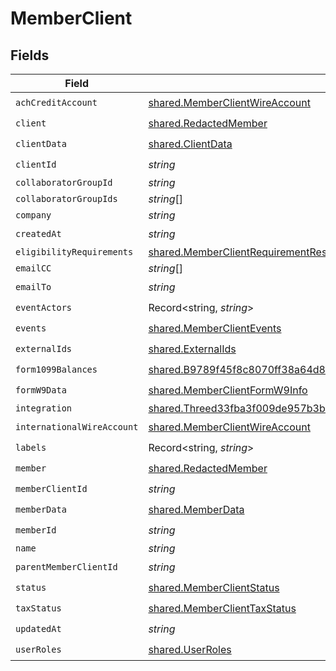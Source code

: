 # MemberClient


## Fields

| Field                                                                                                                                                                             | Type                                                                                                                                                                              | Required                                                                                                                                                                          | Description                                                                                                                                                                       |
| --------------------------------------------------------------------------------------------------------------------------------------------------------------------------------- | --------------------------------------------------------------------------------------------------------------------------------------------------------------------------------- | --------------------------------------------------------------------------------------------------------------------------------------------------------------------------------- | --------------------------------------------------------------------------------------------------------------------------------------------------------------------------------- |
| `achCreditAccount`                                                                                                                                                                | [shared.MemberClientWireAccount](../../../sdk/models/shared/memberclientwireaccount.md)                                                                                           | :heavy_check_mark:                                                                                                                                                                | N/A                                                                                                                                                                               |
| `client`                                                                                                                                                                          | [shared.RedactedMember](../../../sdk/models/shared/redactedmember.md)                                                                                                             | :heavy_check_mark:                                                                                                                                                                | N/A                                                                                                                                                                               |
| `clientData`                                                                                                                                                                      | [shared.ClientData](../../../sdk/models/shared/clientdata.md)                                                                                                                     | :heavy_check_mark:                                                                                                                                                                | N/A                                                                                                                                                                               |
| `clientId`                                                                                                                                                                        | *string*                                                                                                                                                                          | :heavy_check_mark:                                                                                                                                                                | N/A                                                                                                                                                                               |
| `collaboratorGroupId`                                                                                                                                                             | *string*                                                                                                                                                                          | :heavy_minus_sign:                                                                                                                                                                | N/A                                                                                                                                                                               |
| `collaboratorGroupIds`                                                                                                                                                            | *string*[]                                                                                                                                                                        | :heavy_minus_sign:                                                                                                                                                                | N/A                                                                                                                                                                               |
| `company`                                                                                                                                                                         | *string*                                                                                                                                                                          | :heavy_minus_sign:                                                                                                                                                                | N/A                                                                                                                                                                               |
| `createdAt`                                                                                                                                                                       | *string*                                                                                                                                                                          | :heavy_check_mark:                                                                                                                                                                | N/A                                                                                                                                                                               |
| `eligibilityRequirements`                                                                                                                                                         | [shared.MemberClientRequirementResponse](../../../sdk/models/shared/memberclientrequirementresponse.md)[]                                                                         | :heavy_minus_sign:                                                                                                                                                                | N/A                                                                                                                                                                               |
| `emailCC`                                                                                                                                                                         | *string*[]                                                                                                                                                                        | :heavy_minus_sign:                                                                                                                                                                | N/A                                                                                                                                                                               |
| `emailTo`                                                                                                                                                                         | *string*                                                                                                                                                                          | :heavy_check_mark:                                                                                                                                                                | N/A                                                                                                                                                                               |
| `eventActors`                                                                                                                                                                     | Record<string, *string*>                                                                                                                                                          | :heavy_check_mark:                                                                                                                                                                | N/A                                                                                                                                                                               |
| `events`                                                                                                                                                                          | [shared.MemberClientEvents](../../../sdk/models/shared/memberclientevents.md)                                                                                                     | :heavy_check_mark:                                                                                                                                                                | N/A                                                                                                                                                                               |
| `externalIds`                                                                                                                                                                     | [shared.ExternalIds](../../../sdk/models/shared/externalids.md)                                                                                                                   | :heavy_check_mark:                                                                                                                                                                | N/A                                                                                                                                                                               |
| `form1099Balances`                                                                                                                                                                | [shared.B9789f45f8c8070ff38a64d80c2e4a8732ddaf329e46546474400d26f84c0f1c](../../../sdk/models/shared/b9789f45f8c8070ff38a64d80c2e4a8732ddaf329e46546474400d26f84c0f1c.md)         | :heavy_check_mark:                                                                                                                                                                | N/A                                                                                                                                                                               |
| `formW9Data`                                                                                                                                                                      | [shared.MemberClientFormW9Info](../../../sdk/models/shared/memberclientformw9info.md)                                                                                             | :heavy_check_mark:                                                                                                                                                                | N/A                                                                                                                                                                               |
| `integration`                                                                                                                                                                     | [shared.Threed33fba3f009de957b3be92fba006d6383af7e39f823cc1fd213506f6205100f](../../../sdk/models/shared/threed33fba3f009de957b3be92fba006d6383af7e39f823cc1fd213506f6205100f.md) | :heavy_minus_sign:                                                                                                                                                                | N/A                                                                                                                                                                               |
| `internationalWireAccount`                                                                                                                                                        | [shared.MemberClientWireAccount](../../../sdk/models/shared/memberclientwireaccount.md)                                                                                           | :heavy_check_mark:                                                                                                                                                                | N/A                                                                                                                                                                               |
| `labels`                                                                                                                                                                          | Record<string, *string*>                                                                                                                                                          | :heavy_check_mark:                                                                                                                                                                | N/A                                                                                                                                                                               |
| `member`                                                                                                                                                                          | [shared.RedactedMember](../../../sdk/models/shared/redactedmember.md)                                                                                                             | :heavy_check_mark:                                                                                                                                                                | N/A                                                                                                                                                                               |
| `memberClientId`                                                                                                                                                                  | *string*                                                                                                                                                                          | :heavy_check_mark:                                                                                                                                                                | N/A                                                                                                                                                                               |
| `memberData`                                                                                                                                                                      | [shared.MemberData](../../../sdk/models/shared/memberdata.md)                                                                                                                     | :heavy_check_mark:                                                                                                                                                                | N/A                                                                                                                                                                               |
| `memberId`                                                                                                                                                                        | *string*                                                                                                                                                                          | :heavy_check_mark:                                                                                                                                                                | N/A                                                                                                                                                                               |
| `name`                                                                                                                                                                            | *string*                                                                                                                                                                          | :heavy_minus_sign:                                                                                                                                                                | N/A                                                                                                                                                                               |
| `parentMemberClientId`                                                                                                                                                            | *string*                                                                                                                                                                          | :heavy_check_mark:                                                                                                                                                                | N/A                                                                                                                                                                               |
| `status`                                                                                                                                                                          | [shared.MemberClientStatus](../../../sdk/models/shared/memberclientstatus.md)                                                                                                     | :heavy_check_mark:                                                                                                                                                                | N/A                                                                                                                                                                               |
| `taxStatus`                                                                                                                                                                       | [shared.MemberClientTaxStatus](../../../sdk/models/shared/memberclienttaxstatus.md)                                                                                               | :heavy_check_mark:                                                                                                                                                                | N/A                                                                                                                                                                               |
| `updatedAt`                                                                                                                                                                       | *string*                                                                                                                                                                          | :heavy_check_mark:                                                                                                                                                                | N/A                                                                                                                                                                               |
| `userRoles`                                                                                                                                                                       | [shared.UserRoles](../../../sdk/models/shared/userroles.md)                                                                                                                       | :heavy_check_mark:                                                                                                                                                                | N/A                                                                                                                                                                               |